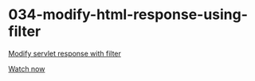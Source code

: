 # 034-modify-html-response-using-filter

[Modify servlet response with filter](http://www.leveluplunch.com/java/tutorials/034-modify-html-response-using-filter/)

[Watch now](https://www.youtube.com/watch?v=8kg6eSeyFvg)

